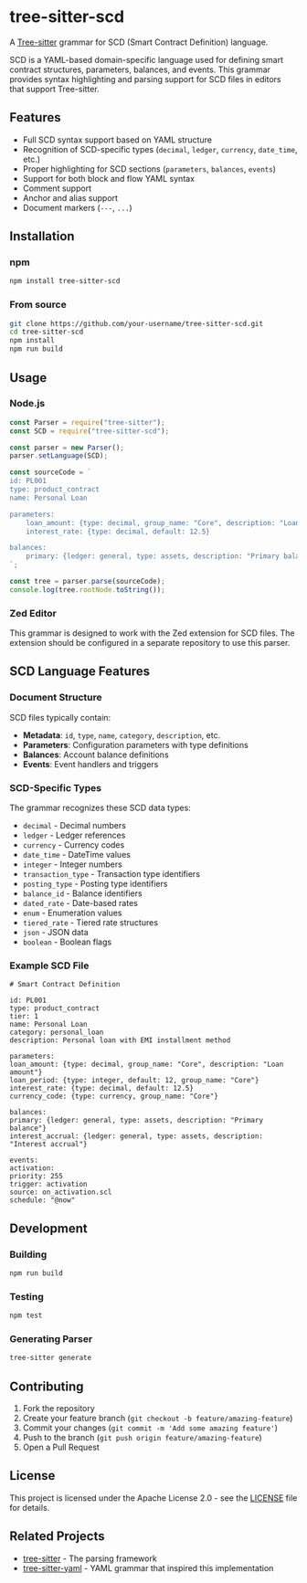# tree-sitter-scd

A [Tree-sitter](https://tree-sitter.github.io/tree-sitter/) grammar for SCD (Smart Contract Definition) language.

SCD is a YAML-based domain-specific language used for defining smart contract structures, parameters, balances, and events. This grammar provides syntax highlighting and parsing support for SCD files in editors that support Tree-sitter.

## Features

- Full SCD syntax support based on YAML structure
- Recognition of SCD-specific types (`decimal`, `ledger`, `currency`, `date_time`, etc.)
- Proper highlighting for SCD sections (`parameters`, `balances`, `events`)
- Support for both block and flow YAML syntax
- Comment support
- Anchor and alias support
- Document markers (`---`, `...`)

## Installation

### npm

```bash
npm install tree-sitter-scd
```

### From source

```bash
git clone https://github.com/your-username/tree-sitter-scd.git
cd tree-sitter-scd
npm install
npm run build
```

## Usage

### Node.js

```javascript
const Parser = require("tree-sitter");
const SCD = require("tree-sitter-scd");

const parser = new Parser();
parser.setLanguage(SCD);

const sourceCode = `
id: PL001
type: product_contract
name: Personal Loan

parameters:
    loan_amount: {type: decimal, group_name: "Core", description: "Loan amount"}
    interest_rate: {type: decimal, default: 12.5}

balances:
    primary: {ledger: general, type: assets, description: "Primary balance"}
`;

const tree = parser.parse(sourceCode);
console.log(tree.rootNode.toString());
```

### Zed Editor

This grammar is designed to work with the Zed extension for SCD files. The extension should be configured in a separate repository to use this parser.

## SCD Language Features

### Document Structure

SCD files typically contain:

- **Metadata**: `id`, `type`, `name`, `category`, `description`, etc.
- **Parameters**: Configuration parameters with type definitions
- **Balances**: Account balance definitions
- **Events**: Event handlers and triggers

### SCD-Specific Types

The grammar recognizes these SCD data types:

- `decimal` - Decimal numbers
- `ledger` - Ledger references
- `currency` - Currency codes
- `date_time` - DateTime values
- `integer` - Integer numbers
- `transaction_type` - Transaction type identifiers
- `posting_type` - Posting type identifiers
- `balance_id` - Balance identifiers
- `dated_rate` - Date-based rates
- `enum` - Enumeration values
- `tiered_rate` - Tiered rate structures
- `json` - JSON data
- `boolean` - Boolean flags

### Example SCD File

```scd
# Smart Contract Definition

id: PL001
type: product_contract
tier: 1
name: Personal Loan
category: personal_loan
description: Personal loan with EMI installment method

parameters:
loan_amount: {type: decimal, group_name: "Core", description: "Loan amount"}
loan_period: {type: integer, default: 12, group_name: "Core"}
interest_rate: {type: decimal, default: 12.5}
currency_code: {type: currency, group_name: "Core"}

balances:
primary: {ledger: general, type: assets, description: "Primary balance"}
interest_accrual: {ledger: general, type: assets, description: "Interest accrual"}

events:
activation:
priority: 255
trigger: activation
source: on_activation.scl
schedule: "@now"
```

## Development

### Building

```bash
npm run build
```

### Testing

```bash
npm test
```

### Generating Parser

```bash
tree-sitter generate
```

## Contributing

1. Fork the repository
2. Create your feature branch (`git checkout -b feature/amazing-feature`)
3. Commit your changes (`git commit -m 'Add some amazing feature'`)
4. Push to the branch (`git push origin feature/amazing-feature`)
5. Open a Pull Request

## License

This project is licensed under the Apache License 2.0 - see the [LICENSE](LICENSE) file for details.

## Related Projects

- [tree-sitter](https://tree-sitter.github.io/tree-sitter/) - The parsing framework
- [tree-sitter-yaml](https://github.com/tree-sitter-grammars/tree-sitter-yaml) - YAML grammar that inspired this implementation
